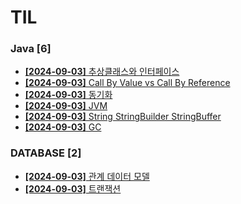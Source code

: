 # TIL
 
### Java [6]
- [**[2024-09-03]**  추상클래스와 인터페이스](https://github.com/A-lass/TIL/blob/main/Java/추상클래스와_인터페이스.md)
- [**[2024-09-03]**  Call By Value vs Call By Reference](https://github.com/A-lass/TIL/blob/main/Java/Call_By_Value_vs_Call_By_Reference.md)
- [**[2024-09-03]**  동기화](https://github.com/A-lass/TIL/blob/main/Java/동기화.md)
- [**[2024-09-03]**  JVM](https://github.com/A-lass/TIL/blob/main/Java/JVM.md)
- [**[2024-09-03]**  String StringBuilder StringBuffer](https://github.com/A-lass/TIL/blob/main/Java/String_StringBuilder_StringBuffer.md)
- [**[2024-09-03]**  GC](https://github.com/A-lass/TIL/blob/main/Java/GC.md)
### DATABASE [2]
- [**[2024-09-03]**  관계 데이터 모델](https://github.com/A-lass/TIL/blob/main/DATABASE/관계_데이터_모델.md)
- [**[2024-09-03]**  트랜잭션](https://github.com/A-lass/TIL/blob/main/DATABASE/트랜잭션.md)
